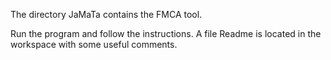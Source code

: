 The directory JaMaTa contains the FMCA tool.

Run the program and follow the instructions. A file Readme is located in the workspace with some useful comments. 


